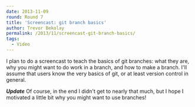 ```yaml
---
date: 2013-11-09
round: Round 7
title: 'Screencast: git branch basics'
author: Trevor Bekolay
permalink: /2013/11/screencast-git-branch-basics/
tags:
  - Video
---
```

I plan to do a screencast to teach the basics of git branches: what they are, why you might want to do work in a branch, and how to make a branch. I'll assume that users know the very basics of git, or at least version control in general.

***Update*** Of course, in the end I didn't get to nearly that much, but I hope I motivated a little bit why you might want to use branches!
